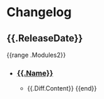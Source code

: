 # Changelog

## {{.ReleaseDate}}

{{range .Modules2}}
* ### [{{.Name}}]({{.RemoteUrl}})
  * {{.Diff.Content}}
{{end}}